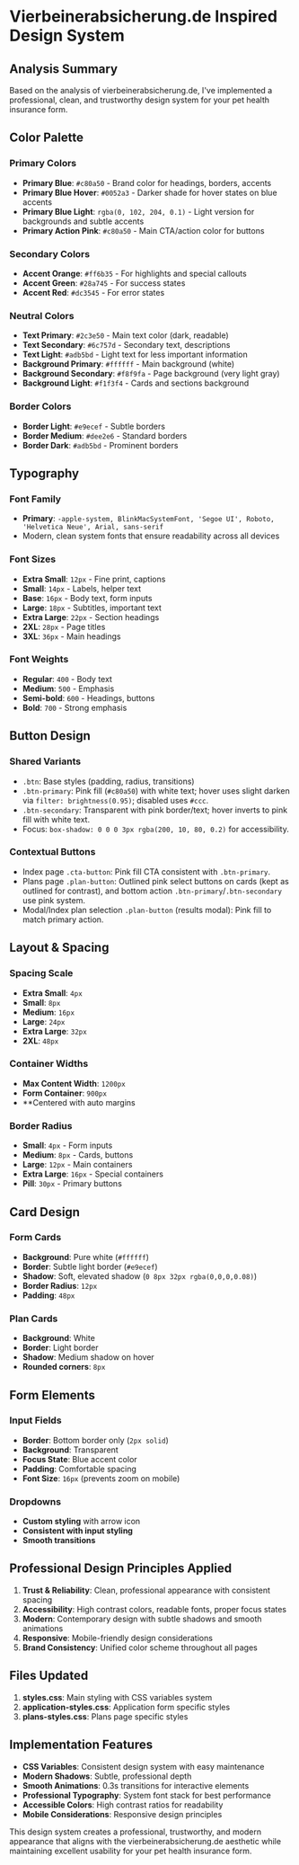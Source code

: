 # Vierbeinerabsicherung.de Inspired Design System

## Analysis Summary

Based on the analysis of vierbeinerabsicherung.de, I've implemented a professional, clean, and trustworthy design system for your pet health insurance form.

## Color Palette

### Primary Colors
- **Primary Blue**: `#c80a50` - Brand color for headings, borders, accents
- **Primary Blue Hover**: `#0052a3` - Darker shade for hover states on blue accents
- **Primary Blue Light**: `rgba(0, 102, 204, 0.1)` - Light version for backgrounds and subtle accents
- **Primary Action Pink**: `#c80a50` - Main CTA/action color for buttons

### Secondary Colors
- **Accent Orange**: `#ff6b35` - For highlights and special callouts
- **Accent Green**: `#28a745` - For success states
- **Accent Red**: `#dc3545` - For error states

### Neutral Colors
- **Text Primary**: `#2c3e50` - Main text color (dark, readable)
- **Text Secondary**: `#6c757d` - Secondary text, descriptions
- **Text Light**: `#adb5bd` - Light text for less important information
- **Background Primary**: `#ffffff` - Main background (white)
- **Background Secondary**: `#f8f9fa` - Page background (very light gray)
- **Background Light**: `#f1f3f4` - Cards and sections background

### Border Colors
- **Border Light**: `#e9ecef` - Subtle borders
- **Border Medium**: `#dee2e6` - Standard borders
- **Border Dark**: `#adb5bd` - Prominent borders

## Typography

### Font Family
- **Primary**: `-apple-system, BlinkMacSystemFont, 'Segoe UI', Roboto, 'Helvetica Neue', Arial, sans-serif`
- Modern, clean system fonts that ensure readability across all devices

### Font Sizes
- **Extra Small**: `12px` - Fine print, captions
- **Small**: `14px` - Labels, helper text
- **Base**: `16px` - Body text, form inputs
- **Large**: `18px` - Subtitles, important text
- **Extra Large**: `22px` - Section headings
- **2XL**: `28px` - Page titles
- **3XL**: `36px` - Main headings

### Font Weights
- **Regular**: `400` - Body text
- **Medium**: `500` - Emphasis
- **Semi-bold**: `600` - Headings, buttons
- **Bold**: `700` - Strong emphasis

## Button Design

### Shared Variants
- `.btn`: Base styles (padding, radius, transitions)
- `.btn-primary`: Pink fill (`#c80a50`) with white text; hover uses slight darken via `filter: brightness(0.95)`; disabled uses `#ccc`.
- `.btn-secondary`: Transparent with pink border/text; hover inverts to pink fill with white text.
- Focus: `box-shadow: 0 0 0 3px rgba(200, 10, 80, 0.2)` for accessibility.

### Contextual Buttons
- Index page `.cta-button`: Pink fill CTA consistent with `.btn-primary`.
- Plans page `.plan-button`: Outlined pink select buttons on cards (kept as outlined for contrast), and bottom action `.btn-primary`/`.btn-secondary` use pink system.
- Modal/Index plan selection `.plan-button` (results modal): Pink fill to match primary action.

## Layout & Spacing

### Spacing Scale
- **Extra Small**: `4px`
- **Small**: `8px`
- **Medium**: `16px`
- **Large**: `24px`
- **Extra Large**: `32px`
- **2XL**: `48px`

### Container Widths
- **Max Content Width**: `1200px`
- **Form Container**: `900px`
- **Centered with auto margins

### Border Radius
- **Small**: `4px` - Form inputs
- **Medium**: `8px` - Cards, buttons
- **Large**: `12px` - Main containers
- **Extra Large**: `16px` - Special containers
- **Pill**: `30px` - Primary buttons

## Card Design

### Form Cards
- **Background**: Pure white (`#ffffff`)
- **Border**: Subtle light border (`#e9ecef`)
- **Shadow**: Soft, elevated shadow (`0 8px 32px rgba(0,0,0,0.08)`)
- **Border Radius**: `12px`
- **Padding**: `48px`

### Plan Cards
- **Background**: White
- **Border**: Light border
- **Shadow**: Medium shadow on hover
- **Rounded corners**: `8px`

## Form Elements

### Input Fields
- **Border**: Bottom border only (`2px solid`)
- **Background**: Transparent
- **Focus State**: Blue accent color
- **Padding**: Comfortable spacing
- **Font Size**: `16px` (prevents zoom on mobile)

### Dropdowns
- **Custom styling** with arrow icon
- **Consistent with input styling**
- **Smooth transitions**

## Professional Design Principles Applied

1. **Trust & Reliability**: Clean, professional appearance with consistent spacing
2. **Accessibility**: High contrast colors, readable fonts, proper focus states
3. **Modern**: Contemporary design with subtle shadows and smooth animations
4. **Responsive**: Mobile-friendly design considerations
5. **Brand Consistency**: Unified color scheme throughout all pages

## Files Updated

1. **styles.css**: Main styling with CSS variables system
2. **application-styles.css**: Application form specific styles
3. **plans-styles.css**: Plans page specific styles

## Implementation Features

- **CSS Variables**: Consistent design system with easy maintenance
- **Modern Shadows**: Subtle, professional depth
- **Smooth Animations**: 0.3s transitions for interactive elements
- **Professional Typography**: System font stack for best performance
- **Accessible Colors**: High contrast ratios for readability
- **Mobile Considerations**: Responsive design principles

This design system creates a professional, trustworthy, and modern appearance that aligns with the vierbeinerabsicherung.de aesthetic while maintaining excellent usability for your pet health insurance form.
